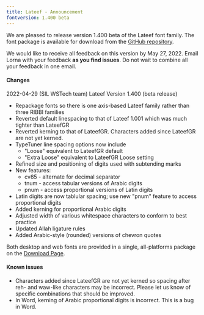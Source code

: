 ```yaml
---
title: Lateef - Announcement
fontversion: 1.400 beta
---
```


We are pleased to release version 1.400 beta of the Lateef font family. The font package is available for download from the [GitHub repository](https://github.com/silnrsi/font-lateef/releases).

We would like to receive all feedback on this version by May 27, 2022. Email Lorna with your feedback **as you find issues**. Do not wait to combine all your feedback in one email.

#### Changes

2022-04-29 (SIL WSTech team) Lateef Version 1.400 (beta release)

- Repackage fonts so there is one axis-based Lateef family rather than three RIBBI families
- Reverted default linespacing to that of Lateef 1.001 which was much tighter than LateefGR
- Reverted kerning to that of LateefGR. Characters added since LateefGR are not yet kerned.
- TypeTuner line spacing options now include
     - "Loose"  equivalent to LateefGR default
     - "Extra Loose" equivalent to LateefGR Loose setting
- Refined size and positioning of digits used with subtending marks
- New features:
     - cv85 - alternate for decimal separator
     - tnum - access tabular versions of Arabic digits
     - pnum - access proportional versions of Latin digits
- Latin digits are now tablular spacing; use new "pnum" feature to access proportional digits
- Added kerning for proportional Arabic digits
- Adjusted width of various whitespace characters to conform to best practice
- Updated Allah ligature rules
- Added Arabic-style (rounded) versions of chevron quotes

Both desktop and web fonts are provided in a single, all-platforms package on the [Download Page](https://software.sil.org/lateef/download/).

#### Known issues

- Characters added since LateefGR are not yet kerned so spacing after reh- and waw-like characters may be incorrect. Please let us know of specific combinations that should be improved.
- In Word, kerning of Arabic proportional digits is incorrect. This is a bug in Word.


